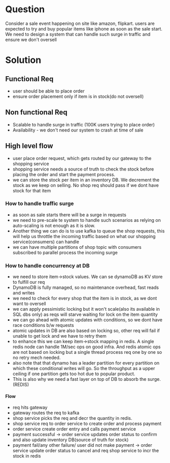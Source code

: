 # Question

Consider a sale event happening on site like amazon, flipkart. users are expected to try and buy popular items like iphone as soon as the sale start.
We need to design a system that can handle such surge in traffic and ensure we don't oversell


# Solution

## Functional Req
- user should be able to place order
- ensure order placement only if item is in stock(do not oversell)

## Non functional Req
- Scalable to handle surge in traffic (100K users trying to place order)
- Availability - we don't need our system to crash at time of sale

## High level flow
- user place order request, which gets routed by our gateway to the shopping service
- shopping service needs a source of truth to check the stock before placing the order and start the payment process.
- we can store the stock per item in an inventory DB. We decrement the stock as we keep on selling. No shop req should pass if we dont have stock for that item


### How to handle traffic surge
- as soon as sale starts there will be a surge in requests
- we need to pre-scale te system to handle such scenarios as relying on auto-scaling is not enough as it is slow.
- Another thing we can do is to use kafka to queue the shop requests, this will help us throttle the incoming traffic based on what our shopping service(consumers) can handle
- we can have multiple partitions of shop topic with consumers subscribed to parallel process the incoming surge

### How to handle concurrency at DB
- we need to store item->stock values. We can se dynamoDB as KV store to fulfill our req
- DynamoDB is fully managed, so no maintenance overhead, fast reads and writes
- we need to check for every shop that the item is in stock, as we dont want to oversell
- we can apply pessimistic locking but it won't scale(also its available in SQL dbs only) as reqs will starve waiting for lock on the item quantity
- we can go ahead with atomic updates with conditions, so we dont have race conditions b/w requests
- atomic updates in DB are also based on locking so, other req will fail if unable to get lock and we have to retry them
- to enhance this we can keep item->stock mapping in redis. A single redis node can handle 1M/sec ops on good infra. And redis atomic ops are not based on locking but a single thread process req one by one so no retry mech needed.
- also note that that dynamo has a leader partition for every partition on which these conditional writes will go. So the throughput as a upper ceiling if one partition gets too hot due to popular product.
- This is also why we need a fast layer on top of DB to absorb the surge.(REDIS)

#### Flow
- req hits gateway
- gateway routes the req to kafka
- shop service picks the req and decr the quantity in redis.
- shop service req to order service to create order and process payment
- order service create order entry and calls payment service
- payment successful -> order service updates order status to confirm and also update inventory DB(source of truth for stock)
- payment fail/any other failure/ user did not make payment -> order service update order status to cancel and req shop service to incr the stock in redis